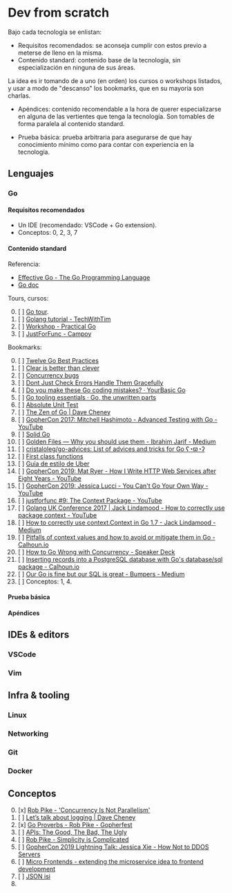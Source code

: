 # Dev from scratch

Bajo cada tecnología se enlistan:

- Requisitos recomendados: se aconseja cumplir con estos previo a meterse de lleno en la misma.
- Contenido standard: contenido base de la tecnología, sin especialización en ninguna de sus áreas.

La idea es ir tomando de a uno (en orden) los cursos o workshops listados, y usar a modo de "descanso" los bookmarks, que en su mayoría son charlas.

- Apéndices: contenido recomendable a la hora de querer especializarse en alguna de las vertientes que tenga la tecnología. Son tomables de forma paralela al contenido standard.

- Prueba básica: prueba arbitraria para asegurarse de que hay conocimiento mínimo como para contar con experiencia en la tecnología.

## Lenguajes

### Go

#### Requisitos recomendados

- Un IDE (recomendado: VSCode + Go extension).
- Conceptos: 0, 2, 3, 7

#### Contenido standard

Referencia:

- [Effective Go - The Go Programming Language](https://golang.org/doc/effective_go.html)
- [Go doc](https://pkg.go.dev/)

Tours, cursos:

0. [ ] [Go tour](https://tour.golang.org/welcome/1).
1. [ ] [Golang tutorial - TechWithTim](https://www.youtube.com/watch?v=75lJDVT1h0s&list=PLzMcBGfZo4-mtY_SE3HuzQJzuj4VlUG0q)
2. [ ] [Workshop - Practical Go](https://www.youtube.com/watch?v=gi7t6Pl9rxE)
3. [ ] [JustForFunc - Campoy](https://www.youtube.com/playlist?list=PL64wiCrrxh4Jisi7OcCJIUpguV_f5jGnZ)

Bookmarks:

0.  [ ] [Twelve Go Best Practices](https://talks.golang.org/2013/bestpractices.slide#36)
1.  [ ] [Clear is better than clever](https://www.youtube.com/watch?v=NwEuRO_w8HE)
2.  [ ] [Concurrency bugs](https://blog.acolyer.org/2019/05/17/understanding-real-world-concurrency-bugs-in-go/)
3.  [ ] [Dont Just Check Errors Handle Them Gracefully](https://www.youtube.com/watch?v=lsBF58Q-DnY)
4.  [ ] [Do you make these Go coding mistakes? · YourBasic Go](https://yourbasic.org/golang/gotcha/)
5.  [ ] [Go tooling essentials · Go, the unwritten parts](https://rakyll.org/go-tool-flags/)
6.  [ ] [Absolute Unit Test](https://www.youtube.com/watch?v=UKe5sX1dZ0k&list=PL402FFseOKOxtB3yb8Ww5tkLaKx3cTiWh&index=6)
7.  [ ] [The Zen of Go | Dave Cheney](https://dave.cheney.net/2020/02/23/the-zen-of-go)
8.  [ ] [GopherCon 2017: Mitchell Hashimoto - Advanced Testing with Go - YouTube](https://www.youtube.com/watch?v=8hQG7QlcLBk)
9.  [ ] [Solid Go](https://www.youtube.com/watch?v=zzAdEt3xZ1M)
10. [ ]  [Golden Files — Why you should use them - Ibrahim Jarif - Medium](https://medium.com/@jarifibrahim/golden-files-why-you-should-use-them-47087ec994bf)
11. [ ]  [cristaloleg/go-advices: List of advices and tricks for Go ʕ◔ϖ◔ʔ](https://github.com/cristaloleg/go-advices)
12. [ ]  [First class functions](https://www.youtube.com/watch?v=5buaPyJ0XeQ)
13. [ ]  [Guía de estilo de Uber](https://github.com/uber-go/guide/blob/master/style.md)
14. [ ]  [GopherCon 2019: Mat Ryer - How I Write HTTP Web Services after Eight Years - YouTube](https://www.youtube.com/watch?v=rWBSMsLG8po)
15. [ ]  [GopherCon 2019: Jessica Lucci - You Can't Go Your Own Way - YouTube](https://www.youtube.com/watch?v=hIWQeTL4gpQ)
16. [ ]  [justforfunc #9: The Context Package - YouTube](https://www.youtube.com/watch?v=LSzR0VEraWw)
17. [ ]  [Golang UK Conference 2017 | Jack Lindamood - How to correctly use package context - YouTube](https://www.youtube.com/watch?v=-_B5uQ4UGi0)
18. [ ]  [How to correctly use context.Context in Go 1.7 - Jack Lindamood - Medium](https://medium.com/@cep21/how-to-correctly-use-context-context-in-go-1-7-8f2c0fafdf39)
19. [ ]  [Pitfalls of context values and how to avoid or mitigate them in Go - Calhoun.io](https://www.calhoun.io/pitfalls-of-context-values-and-how-to-avoid-or-mitigate-them/)
20. [ ]  [How to Go Wrong with Concurrency - Speaker Deck](https://speakerdeck.com/aleksi/how-to-go-wrong-with-concurrency)
21. [ ]  [Inserting records into a PostgreSQL database with Go's database/sql package - Calhoun.io](https://www.calhoun.io/inserting-records-into-a-postgresql-database-with-gos-database-sql-package/)
22. [ ]  [​​Our Go is fine but our SQL is great - Bumpers - Medium](https://medium.com/bumpers/our-go-is-fine-but-our-sql-is-great-b4857950a243)
23. [ ]  Conceptos: 1, 4.

#### Prueba básica

#### Apéndices

## IDEs & editors

### VSCode

### Vim

## Infra & tooling

### Linux

### Networking

### Git

### Docker

## Conceptos

0. [x] [Rob Pike - 'Concurrency Is Not Parallelism'](https://www.youtube.com/watch?v=oV9rvDllKEg)
1. [ ] [Let’s talk about logging | Dave Cheney](https://dave.cheney.net/2015/11/05/lets-talk-about-logging)
2. [x] [Go Proverbs - Rob Pike - Gopherfest](https://www.youtube.com/watch?v=PAAkCSZUG1c)
3. [ ] [APIs: The Good, The Bad, The Ugly](https://www.youtube.com/watch?v=t0nl5aUfAvY)
4. [ ] [Rob Pike - Simplicity is Complicated](https://www.youtube.com/watch?v=rFejpH_tAHM)
5. [ ] [GopherCon 2019 Lightning Talk: Jessica Xie - How Not to DDOS Servers](https://www.youtube.com/watch?v=dT223YYT940)
6. [ ] [Micro Frontends - extending the microservice idea to frontend development](https://micro-frontends.org)
7. [ ] [JSON isi](https://www.youtube.com/watch?v=iiADhChRriM)
8.
